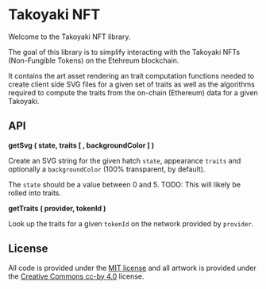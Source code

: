 Takoyaki NFT
============

Welcome to the Takoyaki NFT library.

The goal of this library is to simplify interacting with the
Takoyaki NFTs (Non-Fungible Tokens) on the Etehreum blockchain.

It contains the art asset rendering an trait computation functions
needed to create client side SVG files for a given set of traits
as well as the algorithms required to compute the traits from the
on-chain (Ethereum) data for a given Takoyaki.


API
---

**getSvg ( state, traits [ , backgroundColor ] )**

Create an SVG string for the given hatch `state`, appearance `traits`
and optionally a `backgroundColor` (100% transparent, by default).

The `state` should be a value between 0 and 5. TODO: This will likely
be rolled into traits.

**getTraits ( provider, tokenId )**

Look up the traits for a given `tokenId` on the network provided by `provider`.


License
-------

All code is provided under the [MIT license](https://opensource.org/licenses/MIT) and all artwork is provided
under the [Creative Commons cc-by 4.0](https://creativecommons.org/licenses/by/4.0/)
license.

